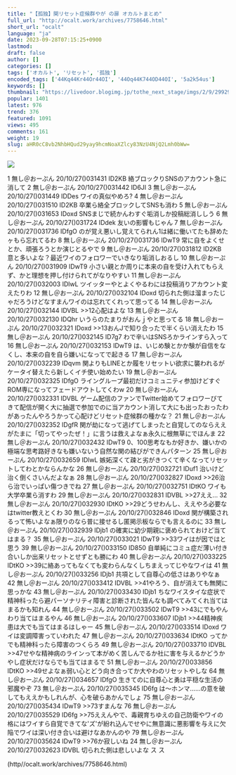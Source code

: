 ```yaml
---
title: "【孤独】関リセット症候群やが の扉 オカルトまとめ"
full_url: "http://ocalt.work/archives/7758646.html"
short_url: "ocalt"
language: "ja"
date: 2023-09-28T07:15:25+0900
lastmod: 
draft: false
author: []
categories: []
tags: ['オカルト', 'リセット', '孤独']
encoded_tags: ['44Kq44Kr44Or44OI', '44Oq44K744OD44OI', '5a2k54us']
keywords: []
thumbnail: "https://livedoor.blogimg.jp/tothe_next_stage/imgs/2/9/29929f90.jpg"
popular: 1401
latest: 976
trend: 376
featured: 1091
views: 495
comments: 161
weight: 19
slug: aHR0cC8vb2NhbHQud29yay9hcmNoaXZlcy83NzU4NjQ2Lmh0bWw=
---
```


![](https://livedoor.blogimg.jp/tothe_next_stage/imgs/2/9/29929f90.jpg)

1 無し＠おーぷん 20/10/27()031431 ID2KB 絡ブロックりSNSのアカウント急に消して 2 無し＠おーぷん 20/10/27()031442 ID6JI 3 無し＠おーぷん 20/10/27()031449 IDDes ワイの真似やめろ? 4 無し＠おーぷん 20/10/27()031510 ID2KB 卒業ら絡全ブロックしてSNSも消わ 5 無し＠おーぷん 20/10/27()031653 IDoxd SNSまじで続かんわすぐ垢消しか投稿総消ししう 6 無し＠おーぷん 20/10/27()031724 IDdek 友いの影響もじゃん 7 無し＠おーぷん 20/10/27()031736 IDfgO のが覚え悪いし覚えてられん1は緒に働いてたも辞めたヶもら忘れてるわ 8 無し＠おーぷん 20/10/27()031736 IDwT9 常に自をよくせとか、頑張ろうとか演じとるやで 9 無し＠おーぷん 20/10/27()031812 ID2KB 意と多いよな？最近ワイのフォロワーでいきなり垢消しおるし 10 無し＠おーぷん 20/10/27()031909 IDwT9 小さい親とか周りに本来の自を受け入れてもらえず、かと理想を押し付けられてがなりやすい 11 無し＠おーぷん 20/10/27()032003 IDlwL ツイッターやとよくやるわには投稿消りアカウント変えたりわ 12 無し＠おーぷん 20/10/27()032104 IDoxd 切られた側は溜まったじゃだろうけどなすまんワイのは忘れてくれって思ってる 14 無し＠おーぷん 20/10/27()032144 IDVBL >>12心配はよな 13 無し＠おーぷん 20/10/27()032130 IDQhr いうらのたまりがおんｊやと思ってる 18 無し＠おーぷん 20/10/27()032321 IDoxd >>13おんJで知り合ったで半くらい消えたわ 15 無し＠おーぷん 20/10/27()032145 ID7g7 わで辛いはSNSろかラインすら入って 16 無し＠おーぷん 20/10/27()032153 IDwT9 は、いじめ験とかか験が自信をなくし、本来の自を自ら嫌いになってで起きる 17 無し＠おーぷん 20/10/27()032239 IDqvm 関よりもLINEとか履をリセットい欲求に襲われるがケータイ替えたら新しくイチ使い始めたい 19 無し＠おーぷん 20/10/27()032325 IDfgO ライングループ最初だけコミュニティ参加けどすぐROM専になってフェードアウトしてくわw 20 無し＠おーぷん 20/10/27()032331 IDVBL ゲーム配信のファンでTwitter始めてフォロワーびてきて配信が開く大に抽選で参加でのに当アカウント消して大にも出ったおったわがあったんやろうかって心配けどリセット症候群の種かな？ 21 無し＠おーぷん 20/10/27()032352 IDgfR 関が劫になって逃げてしまったと自覚してのならええがたまに「切ってやったぜ！」に言うは救えよなぁ永久に根無草にでほんま 22 無し＠おーぷん 20/10/27()032432 IDwT9 0、100思考なもか好きか、嫌いかの極端な思考路好きなも嫌いないう自然な関の結びができんパターン 25 無し＠おーぷん 20/10/27()032659 IDlwL 嫉妬深くて疎と劣がきつくて辛くなってリセットしてわとかならんかな 26 無し＠おーぷん 20/10/27()032721 IDuf1 治いけど治く倒くさいんだよなぁ 28 無し＠おーぷん 20/10/27()032827 IDoxd >>26治ら治でいっぱい傷つきでね 27 無し＠おーぷん 20/10/27()032751 IDtKO ワイも大学卒業ら消すわ 29 無し＠おーぷん 20/10/27()032831 IDVBL >>27ええ… 32 無し＠おーぷん 20/10/27()032930 IDtKO >>29どうせわんし、ええやろ必要なはtwitter教えとくわ 30 無し＠おーぷん 20/10/27()032846 IDoxd 関が構築されるって怖いよなぁ限りのなら普に接せるし匿掲示板ならでも言えるのに 33 無し＠おーぷん 20/10/27()032939 IDjb1 の確実に幼少期親に褒められておけど当てはまる？ 35 無し＠おーぷん 20/10/27()033021 IDwT9 >>33ワイはが因ではと思う 39 無し＠おーぷん 20/10/27()033150 ID850 自単純にコミュ症だ薄い付き合いしか出来リセットとせずとも勝にわ 40 無し＠おーぷん 20/10/27()033225 IDtKO >>39に絡あってもなくても変わらんなくしちまえってじやなワイは 41 無し＠おーぷん 20/10/27()033256 IDjb1 共項として自尊心の低さはありやなぁ 42 無し＠おーぷん 20/10/27()033412 IDVBL >>41やろう、自が消えても無関に思っかな 43 無し＠おーぷん 20/10/27()033430 IDjb1 ちなワイスタイな症状で精神科ったら避パーソナリティ障害と診断された皆んなも調べてみてくれ当てはまるかも知れん 44 無し＠おーぷん 20/10/27()033502 IDwT9 >>43にでもやんわり当てはまるやん 46 無し＠おーぷん 20/10/27()033607 IDjb1 >>44精神疾患は大でも当てはまるはしゃー 45 無し＠おーぷん 20/10/27()033514 IDoxd ワイは変調障害っていわれた 47 無し＠おーぷん 20/10/27()033634 IDtKO ってかでも精神科ったら障害のつくらろ 49 無し＠おーぷん 20/10/27()033710 IDVBL >>47せやな精神病のラインって本がめく苦しんでるか社に害を与えるかどうかやし症状だけならでも当てはまるで 51 無し＠おーぷん 20/10/27()033856 IDtKO >>49せよなぁ弱い心とどう向き合ってか大やわのリセットやしな 64 無し＠おーぷん 20/10/27()034657 IDfgO 生きてのに自尊心と勇は平穏な生活の邪魔やぞ 73 無し＠おーぷん 20/10/27()035345 ID6fg は～ホンマ……の意を破してもええかもしれんが、心を破らあかんでしょ 75 無し＠おーぷん 20/10/27()035434 IDwT9 >>73すまんな 76 無し＠おーぷん 20/10/27()035529 ID6fg >>75ええんやで、毒親育ちゆえの自己防衛やワイの格にはワイすら自覚できてな'ズ'が紛れ込んでせやに無意識に悪影響を与えに欠陥でワイは深い付き合いは避けなあかんのや 79 無し＠おーぷん 20/10/27()035624 IDwT9 >>76か寂しいね 24 無し＠おーぷん 20/10/27()032623 IDVBL 切られた側は悲しいよな ス ス 

(http//ocalt.work/archives/7758646.html)
